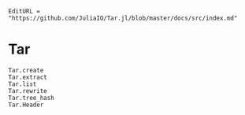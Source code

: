 ```@meta
EditURL = "https://github.com/JuliaIO/Tar.jl/blob/master/docs/src/index.md"
```

# Tar

```@docs
Tar.create
Tar.extract
Tar.list
Tar.rewrite
Tar.tree_hash
Tar.Header
```
